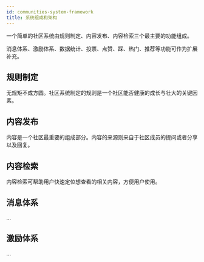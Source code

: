 ```yaml
---
id: communities-system-framework
title: 系统组成和架构
---
```


一个简单的社区系统由规则制定、内容发布、内容检索三个最主要的功能组成。

消息体系、激励体系、数据统计、投票、点赞、踩、热门、推荐等功能可作为扩展补充。

## 规则制定

无规矩不成方圆。社区系统制定的规则是一个社区能否健康的成长与壮大的关键因素。

## 内容发布

内容是一个社区最重要的组成部分。内容的来源则来自于社区成员的提问或者分享以及回复。

## 内容检索

内容检索可帮助用户快速定位想查看的相关内容，方便用户使用。

## 消息体系

...

## 激励体系

...


